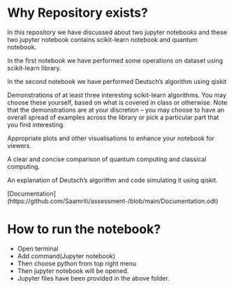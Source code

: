 <!DOCTYPE html>
<html>
<body>


<h1>Why Repository exists?</h1>
  <p>In this repository we have discussed about two jupyter notebooks and these two jupyter notebook contains scikit-learn notebook and quantum notebook.</p>
  <p>In the first notebook we have performed some operations on dataset using scikit-learn library.</p>
  <p>In the second notebook we have performed Deutsch’s algorithm using qiskit</p>
  <p>Demonstrations of at least three interesting scikit-learn algorithms. You may
choose these yourself, based on what is covered in class or otherwise. Note that the
demonstrations are at your discretion – you may choose to have an overall spread
of examples across the library or pick a particular part that you find interesting.</p>
  <p>Appropriate plots and other visualisations to enhance your notebook for viewers.</p>
  <p>A clear and concise comparison of quantum computing and classical computing.</p>
  <p>An explanation of Deutsch’s algorithm and code simulating it using qiskit.</p>
  [Documentation](https://github.com/Saamriti/assessment-/blob/main/Documentation.odt)
<h1>How to run the notebook?</h1>
  <ul>
    <li>Open terminal</li>
    <li>Add command(Jupyter notebook)</li>
    <li>Then choose python from top right menu</li>
    <li>Then jupyter notebook will be opened.</li>
    <li>Jupyter files have been provided in the above folder.</li>
  </ul>
  
</body>
</html>


